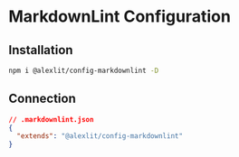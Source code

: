 # MarkdownLint Configuration

## Installation

```sh
npm i @alexlit/config-markdownlint -D
```

## Connection

```json
// .markdownlint.json
{
  "extends": "@alexlit/config-markdownlint"
}
```

